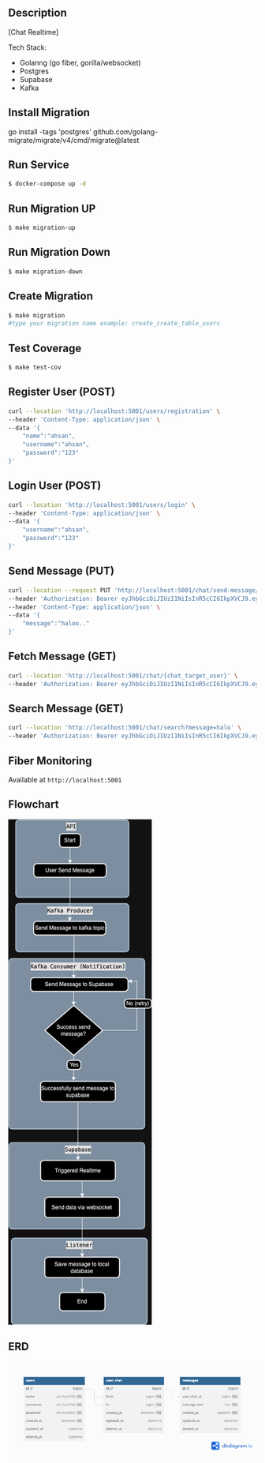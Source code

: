 ## Description

[Chat Realtime]

Tech Stack:

- Golanng (go fiber, gorilla/websocket)
- Postgres
- Supabase
- Kafka

## Install Migration

go install -tags 'postgres' github.com/golang-migrate/migrate/v4/cmd/migrate@latest

## Run Service

```bash
$ docker-compose up -d
```

## Run Migration UP

```bash
$ make migration-up
```

## Run Migration Down

```bash
$ make migration-down
```

## Create Migration

```bash
$ make migration
#type your migration name example: create_create_table_users
```

## Test Coverage

```bash
$ make test-cov
```

## Register User (POST)

```bash
curl --location 'http://localhost:5001/users/registration' \
--header 'Content-Type: application/json' \
--data '{
    "name":"ahsan",
    "username":"ahsan",
    "password":"123"
}'
```

## Login User (POST)

```bash
curl --location 'http://localhost:5001/users/login' \
--header 'Content-Type: application/json' \
--data '{
    "username":"ahsan",
    "password":"123"
}'
```

## Send Message (PUT)

```bash
curl --location --request PUT 'http://localhost:5001/chat/send-message/{target_user}' \
--header 'Authorization: Bearer eyJhbGciOiJIUzI1NiIsInR5cCI6IkpXVCJ9.eyJpZCI6MSwiZXhwIjoxNzAwMDIwNDg3fQ.IA5Oz4Un-_rpr9SNjif4bX6flfhP43dViAg_kdjBRYk' \
--header 'Content-Type: application/json' \
--data '{
    "message":"haloo.."
}'
```

## Fetch Message (GET)

```bash
curl --location 'http://localhost:5001/chat/{chat_target_user}' \
--header 'Authorization: Bearer eyJhbGciOiJIUzI1NiIsInR5cCI6IkpXVCJ9.eyJpZCI6MSwiZXhwIjoxNzAwMDIwNDg3fQ.IA5Oz4Un-_rpr9SNjif4bX6flfhP43dViAg_kdjBRYk'
```

## Search Message (GET)

```bash
curl --location 'http://localhost:5001/chat/search?message=halo' \
--header 'Authorization: Bearer eyJhbGciOiJIUzI1NiIsInR5cCI6IkpXVCJ9.eyJpZCI6MSwiZXhwIjoxNzAwMDI1OTAwfQ.q4MeOCp8aZfGGYniOZc79ElRl5pcKkNOu7FPx0fUR3k'
```

## Fiber Monitoring

Available at `http://localhost:5001`

## Flowchart

![alt text](https://github.com/dedihartono801/chat-realtime/blob/master/flowchart-send-message.png)

## ERD

![alt text](https://github.com/dedihartono801/chat-realtime/blob/master/ERD.png)
